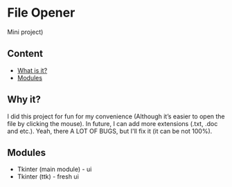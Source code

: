 # File Opener
Mini project)
## Content
- [What is it?](#why-it)
- [Modules](#modules)
## Why it?
I did this project for fun for my convenience (Although it’s easier to open the file by clicking the mouse). In future, I can add more extensions (.txt, .doc and etc.). Yeah, there A LOT OF BUGS, but I'll fix it (it can be not 100%).
## Modules
- Tkinter (main module) - ui
- Tkinter (ttk) - fresh ui

